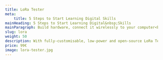 ```yaml
---
title: LoRa Tester
meta:
    title: 5 Steps to Start Learning Digital Skills
mainHeading: 5 Steps to Start Learning Digital&nbsp;Skills
mainParagraph: Build hardware, connect it wirelessly to your computer<br />and set up notifications for&nbsp;the&nbsp;smartphone.<br /><strong>Let's go...</strong>
slug: lora
weight: 50
description: With fully-customisable, low-power and open-source LoRa Tester without soldering and wiring and with step-by-step tutorial.
price: 99€
image: lora-tester.jpg
---
```

